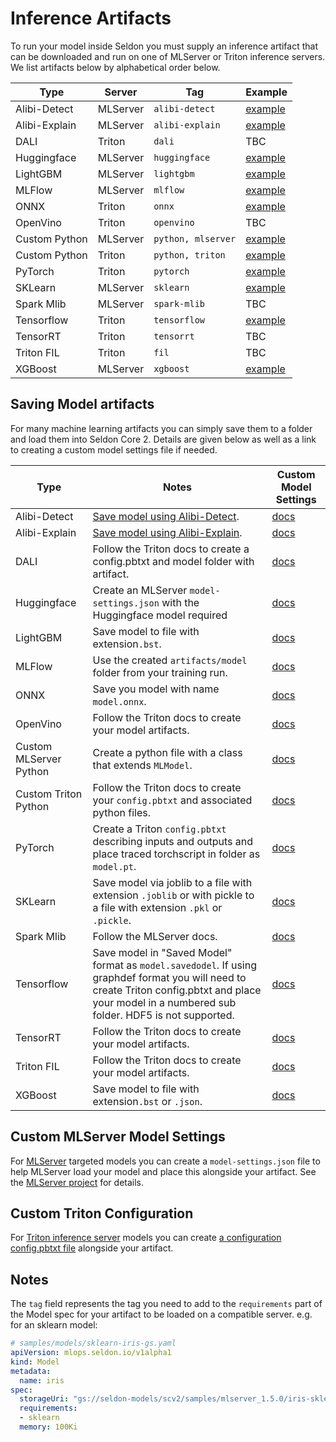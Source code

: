 # Inference Artifacts

To run your model inside Seldon you must supply an inference artifact that can be downloaded and run
on one of MLServer or Triton inference servers. We list artifacts below by alphabetical order below.

| Type | Server | Tag | Example |
| ---- | ------ | --- | ------- |
| Alibi-Detect | MLServer | `alibi-detect` | [example](../examples/cifar10.md) |
| Alibi-Explain | MLServer | `alibi-explain` | [example](../examples/explainer-examples.md) |
| DALI | Triton | `dali` | TBC |
| Huggingface | MLServer | `huggingface` | [example](../examples/huggingface.md) |
| LightGBM | MLServer | `lightgbm` | [example](../examples/model-zoo.md#lightgbm-model) |
| MLFlow | MLServer | `mlflow` | [example](../examples/model-zoo.md#mlflow-wine-model) |
| ONNX | Triton | `onnx` | [example](../examples/model-zoo.md#onnx-mnist-model) |
| OpenVino | Triton | `openvino` | TBC |
| Custom Python | MLServer | `python, mlserver` | [example](../examples/pandasquery.md) |
| Custom Python | Triton | `python, triton` | [example](https://github.com/SeldonIO/triton-python-examples) |
| PyTorch | Triton | `pytorch` | [example](../examples/model-zoo.md#pytorch-mnist-model)
| SKLearn | MLServer | `sklearn` | [example](../examples/income.md) |
| Spark Mlib | MLServer | `spark-mlib` | TBC |
| Tensorflow | Triton | `tensorflow` | [example](../examples/cifar10.md) |
| TensorRT | Triton | `tensorrt` | TBC |
| Triton FIL | Triton | `fil` | TBC |
| XGBoost | MLServer | `xgboost` | [example](../examples/model-zoo.md#xgboost-model) |


## Saving Model artifacts

For many machine learning artifacts you can simply save them to a folder and load them into Seldon Core 2. Details are given below as well as a link to creating a custom model settings file if needed.


| Type | Notes | Custom Model Settings |
| ---- | ----- | --------------------- |
| Alibi-Detect | [Save model using Alibi-Detect](https://docs.seldon.io/projects/alibi-detect/en/stable/overview/saving.html). | [docs](https://docs.seldon.io/projects/alibi-detect/en/stable/) |
| Alibi-Explain | [Save model using Alibi-Explain](https://docs.seldon.io/projects/alibi/en/stable/overview/saving.html). | [docs](https://docs.seldon.io/projects/alibi/en/stable/) |
| DALI | Follow the Triton docs to create a config.pbtxt and model folder with artifact. | [docs](https://github.com/triton-inference-server/dali_backend) |
| Huggingface | Create an MLServer `model-settings.json` with the Huggingface model required | [docs](https://github.com/SeldonIO/MLServer/blob/master/docs/examples/huggingface/README.md) |
| LightGBM | Save model to file with extension`.bst`. | [docs](https://github.com/SeldonIO/MLServer/blob/master/docs/examples/lightgbm/README.md) |
| MLFlow | Use the created `artifacts/model` folder from your training run. | [docs](https://github.com/SeldonIO/MLServer/tree/master/runtimes/mlflow) |
| ONNX | Save you model with name `model.onnx`. | [docs](https://github.com/triton-inference-server/onnxruntime_backend) |
| OpenVino | Follow the Triton docs to create your model artifacts. | [docs](https://github.com/triton-inference-server/openvino_backend) |
| Custom MLServer Python | Create a python file with a class that extends `MLModel`. | [docs](https://github.com/SeldonIO/MLServer/blob/master/docs/examples/custom/README.md) |
| Custom Triton Python | Follow the Triton docs to create your `config.pbtxt` and associated python files. | [docs](https://github.com/triton-inference-server/python_backend) |
| PyTorch | Create a Triton `config.pbtxt` describing inputs and outputs and place traced torchscript in folder as `model.pt`. | [docs](https://github.com/triton-inference-server/pytorch_backend) |
| SKLearn | Save model via joblib to a file with extension `.joblib` or with pickle to a file with extension `.pkl` or `.pickle`. | [docs](https://github.com/SeldonIO/MLServer/tree/master/runtimes/sklearn) |
| Spark Mlib | Follow the MLServer docs. | [docs](https://github.com/SeldonIO/MLServer/tree/master/runtimes/mllib) |
| Tensorflow | Save model in "Saved Model" format as `model.savedodel`. If using graphdef format you will need to create Triton config.pbtxt and place your model in a numbered sub folder. HDF5 is not supported. | [docs](https://github.com/triton-inference-server/tensorflow_backend) |
| TensorRT | Follow the Triton docs to create your model artifacts. | [docs](https://github.com/triton-inference-server/tensorrt_backend) |
| Triton FIL | Follow the Triton docs to create your model artifacts. | [docs](https://github.com/triton-inference-server/fil_backend) |
| XGBoost | Save model to file with extension`.bst` or `.json`. | [docs](https://github.com/SeldonIO/MLServer/blob/master/docs/examples/xgboost/README.md) |


## Custom MLServer Model Settings

For [MLServer](https://github.com/SeldonIO/MLServer) targeted models you can create a `model-settings.json`
file to help MLServer load your model and place this alongside your artifact. See the
[MLServer project](https://mlserver.readthedocs.io/en/latest/reference/model-settings.html) for details.

## Custom Triton Configuration

For [Triton inference server](https://github.com/triton-inference-server/server) models you can create
[a configuration config.pbtxt file](https://github.com/triton-inference-server/server/blob/main/docs/user_guide/model_configuration.md)
alongside your artifact.

## Notes

The `tag` field represents the tag you need to add to the `requirements` part of the Model spec for
your artifact to be loaded on a compatible server. e.g. for an sklearn model:

```yaml
# samples/models/sklearn-iris-gs.yaml
apiVersion: mlops.seldon.io/v1alpha1
kind: Model
metadata:
  name: iris
spec:
  storageUri: "gs://seldon-models/scv2/samples/mlserver_1.5.0/iris-sklearn"
  requirements:
  - sklearn
  memory: 100Ki
```
